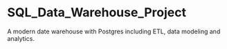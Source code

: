 # SQL_Data_Warehouse_Project
A modern date warehouse with Postgres including ETL, data modeling and analytics.
